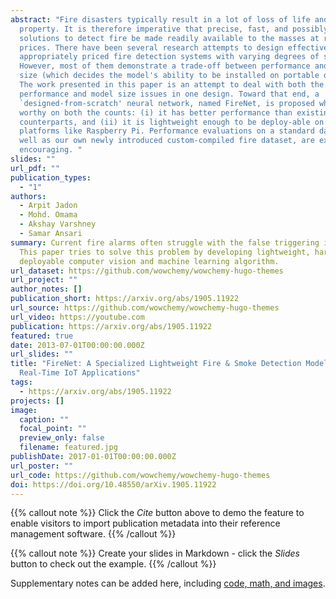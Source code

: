 ```yaml
---
abstract: "Fire disasters typically result in a lot of loss of life and
  property. It is therefore imperative that precise, fast, and possibly portable
  solutions to detect fire be made readily available to the masses at reasonable
  prices. There have been several research attempts to design effective and
  appropriately priced fire detection systems with varying degrees of success.
  However, most of them demonstrate a trade-off between performance and model
  size (which decides the model's ability to be installed on portable devices).
  The work presented in this paper is an attempt to deal with both the
  performance and model size issues in one design. Toward that end, a
  `designed-from-scratch' neural network, named FireNet, is proposed which is
  worthy on both the counts: (i) it has better performance than existing
  counterparts, and (ii) it is lightweight enough to be deploy-able on embedded
  platforms like Raspberry Pi. Performance evaluations on a standard dataset, as
  well as our own newly introduced custom-compiled fire dataset, are extremely
  encouraging. "
slides: ""
url_pdf: ""
publication_types:
  - "1"
authors:
  - Arpit Jadon
  - Mohd. Omama
  - Akshay Varshney
  - Samar Ansari
summary: Current fire alarms often struggle with the false triggering issue.
  This paper tries to solve this problem by developing lightweight, hardware
  deployable computer vision and machine learning algorithm.
url_dataset: https://github.com/wowchemy/wowchemy-hugo-themes
url_project: ""
author_notes: []
publication_short: https://arxiv.org/abs/1905.11922
url_source: https://github.com/wowchemy/wowchemy-hugo-themes
url_video: https://youtube.com
publication: https://arxiv.org/abs/1905.11922
featured: true
date: 2013-07-01T00:00:00.000Z
url_slides: ""
title: "FireNet: A Specialized Lightweight Fire & Smoke Detection Model for
  Real-Time IoT Applications"
tags:
  - https://arxiv.org/abs/1905.11922
projects: []
image:
  caption: ""
  focal_point: ""
  preview_only: false
  filename: featured.jpg
publishDate: 2017-01-01T00:00:00.000Z
url_poster: ""
url_code: https://github.com/wowchemy/wowchemy-hugo-themes
doi: https://doi.org/10.48550/arXiv.1905.11922
---
```


{{% callout note %}}
Click the _Cite_ button above to demo the feature to enable visitors to import publication metadata into their reference management software.
{{% /callout %}}

{{% callout note %}}
Create your slides in Markdown - click the _Slides_ button to check out the example.
{{% /callout %}}

Supplementary notes can be added here, including [code, math, and images](https://wowchemy.com/docs/writing-markdown-latex/).

